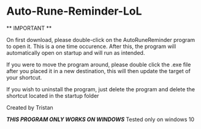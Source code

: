 # Auto-Rune-Reminder-LoL

** IMPORTANT **

On first download, please double-click on the AutoRuneReminder program to open it. This is a one time occurence. After this, the program will automatically open on startup and will run as intended.

If you were to move the program around, please double click the .exe file after you placed it in a new destination, this will then update the target of your shortcut.

If you wish to uninstall the program, just delete the program and delete the shortcut located in the startup folder

Created by Tristan

***THIS PROGRAM ONLY WORKS ON WINDOWS*** Tested only on windows 10
